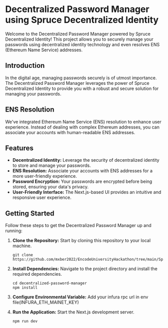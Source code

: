 # Decentralized Password Manager using Spruce Decentralized Identity

Welcome to the Decentralized Password Manager powered by Spruce Decentralized Identity! This project allows you to securely manage your passwords using decentralized identity technology and even resolves ENS (Ethereum Name Service) addresses.


## Introduction

In the digital age, managing passwords securely is of utmost importance. The Decentralized Password Manager leverages the power of Spruce Decentralized Identity to provide you with a robust and secure solution for managing your passwords.

## ENS Resolution

We've integrated Ethereum Name Service (ENS) resolution to enhance user experience. Instead of dealing with complex Ethereum addresses, you can associate your accounts with human-readable ENS addresses.

## Features

- **Decentralized Identity:** Leverage the security of decentralized identity to store and manage your passwords.
- **ENS Resolution:** Associate your accounts with ENS addresses for a more user-friendly experience.
- **Password Encryption:** Your passwords are encrypted before being stored, ensuring your data's privacy.
- **User-Friendly Interface:** The Next.js-based UI provides an intuitive and responsive user experience.

## Getting Started

Follow these steps to get the Decentralized Password Manager up and running:

1. **Clone the Repository:** Start by cloning this repository to your local machine.
   ```
   git clone https://github.com/mxber2022/EncodeUniversityHackathon/tree/main/SpruceID/secure
   ```

2. **Install Dependencies:** Navigate to the project directory and install the required dependencies.
   ```
   cd decentralized-password-manager
   npm install
   ```

3. **Configure Environmental Variable:** Add your infura rpc url in env file(INFURA_ETH_MAINET_KEY)

4. **Run the Application:** Start the Next.js development server.
   ```
   npm run dev
   ```



